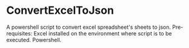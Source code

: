 # ConvertExcelToJson
A powershell script to convert excel spreadsheet's sheets to json.
Pre-requisites:
  Excel installed on the environment where script is to be executed.
  Powershell.
